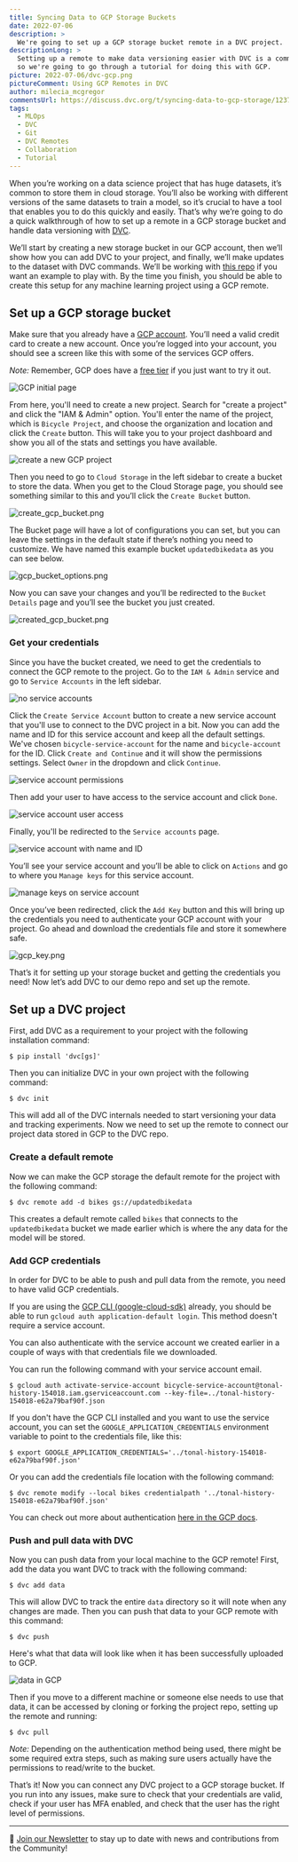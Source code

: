 ```yaml
---
title: Syncing Data to GCP Storage Buckets
date: 2022-07-06
description: >
  We're going to set up a GCP storage bucket remote in a DVC project.
descriptionLong: >
  Setting up a remote to make data versioning easier with DVC is a common need
  so we're going to go through a tutorial for doing this with GCP.
picture: 2022-07-06/dvc-gcp.png
pictureComment: Using GCP Remotes in DVC
author: milecia_mcgregor
commentsUrl: https://discuss.dvc.org/t/syncing-data-to-gcp-storage/1237
tags:
  - MLOps
  - DVC
  - Git
  - DVC Remotes
  - Collaboration
  - Tutorial
---
```


When you’re working on a data science project that has huge datasets, it’s
common to store them in cloud storage. You’ll also be working with different
versions of the same datasets to train a model, so it’s crucial to have a tool
that enables you to do this quickly and easily. That’s why we’re going to do a
quick walkthrough of how to set up a remote in a GCP storage bucket and handle
data versioning with [DVC](https://dvc.org/doc).

We’ll start by creating a new storage bucket in our GCP account, then we’ll show
how you can add DVC to your project, and finally, we’ll make updates to the
dataset with DVC commands. We’ll be working with
[this repo](https://github.com/iterative/stale-model-example) if you want an
example to play with. By the time you finish, you should be able to create this
setup for any machine learning project using a GCP remote.

## Set up a GCP storage bucket

Make sure that you already have a
[GCP account](https://console.cloud.google.com). You’ll need a valid credit card
to create a new account. Once you’re logged into your account, you should see a
screen like this with some of the services GCP offers.

_Note:_ Remember, GCP does have a
[free tier](https://cloud.google.com/free/docs/gcp-free-tier) if you just want
to try it out.

![GCP initial page](../uploads/images/2022-07-06/gcp_initial_page.png)

From here, you'll need to create a new project. Search for "create a project"
and click the "IAM & Admin" option. You'll enter the name of the project, which
is `Bicycle Project`, and choose the organization and location and click the
`Create` button. This will take you to your project dashboard and show you all
of the stats and settings you have available.

![create a new GCP project](../uploads/images/2022-07-06/gcp_new_project.png)

Then you need to go to `Cloud Storage` in the left sidebar to create a bucket to
store the data. When you get to the Cloud Storage page, you should see something
similar to this and you’ll click the `Create Bucket` button.

![create_gcp_bucket.png](../uploads/images/2022-07-06/create_gcp_bucket.png)

The Bucket page will have a lot of configurations you can set, but you can leave
the settings in the default state if there’s nothing you need to customize. We
have named this example bucket `updatedbikedata` as you can see below.

![gcp_bucket_options.png](../uploads/images/2022-07-06/gcp_bucket_options.png)

Now you can save your changes and you’ll be redirected to the `Bucket Details`
page and you’ll see the bucket you just created.

![created_gcp_bucket.png](../uploads/images/2022-07-06/created_gcp_bucket.png)

### Get your credentials

Since you have the bucket created, we need to get the credentials to connect the
GCP remote to the project. Go to the `IAM & Admin` service and go to
`Service Accounts` in the left sidebar.

![no service accounts](../uploads/images/2022-07-06/gcp_empty_service_account.png)

Click the `Create Service Account` button to create a new service account that
you'll use to connect to the DVC project in a bit. Now you can add the name and
ID for this service account and keep all the default settings. We've chosen
`bicycle-service-account` for the name and `bicycle-account` for the ID. Click
`Create and Continue` and it will show the permissions settings. Select `Owner`
in the dropdown and click `Continue`.

![service account permissions](../uploads/images/2022-07-06/gcp_service_account_permissions.png)

Then add your user to have access to the service account and click `Done`.

![service account user access](../uploads/images/2022-07-06/gcp_service_account_user_access.png)

Finally, you'll be redirected to the `Service accounts` page.

![service account with name and ID](../uploads/images/2022-07-06/gcp_create_service_account.png)

You’ll see your service account and you’ll be able to click on `Actions` and go
to where you `Manage keys` for this service account.

![manage keys on service account](../uploads/images/2022-07-06/gcp_service_account.png)

Once you’ve been redirected, click the `Add Key` button and this will bring up
the credentials you need to authenticate your GCP account with your project. Go
ahead and download the credentials file and store it somewhere safe.

![gcp_key.png](../uploads/images/2022-07-06/gcp_key.png)

That’s it for setting up your storage bucket and getting the credentials you
need! Now let’s add DVC to our demo repo and set up the remote.

## Set up a DVC project

First, add DVC as a requirement to your project with the following installation
command:

`$ pip install 'dvc[gs]'`

Then you can initialize DVC in your own project with the following command:

`$ dvc init`

This will add all of the DVC internals needed to start versioning your data and
tracking experiments. Now we need to set up the remote to connect our project
data stored in GCP to the DVC repo.

### Create a default remote

Now we can make the GCP storage the default remote for the project with the
following command:

`$ dvc remote add -d bikes gs://updatedbikedata`

This creates a default remote called `bikes` that connects to the
`updatedbikedata` bucket we made earlier which is where the any data for the
model will be stored.

### Add GCP credentials

In order for DVC to be able to push and pull data from the remote, you need to
have valid GCP credentials.

If you are using the
[GCP CLI (google-cloud-sdk)](https://cloud.google.com/sdk/docs/install-sdk)
already, you should be able to run `gcloud auth application-default login`. This
method doesn't require a service account.

You can also authenticate with the service account we created earlier in a
couple of ways with that credentials file we downloaded.

You can run the following command with your service account email.

```dvc
$ gcloud auth activate-service-account bicycle-service-account@tonal-history-154018.iam.gserviceaccount.com --key-file=../tonal-history-154018-e62a79baf90f.json
```

If you don't have the GCP CLI installed and you want to use the service account,
you can set the `GOOGLE_APPLICATION_CREDENTIALS` environment variable to point
to the credentials file, like this:

```dvc
$ export GOOGLE_APPLICATION_CREDENTIALS='../tonal-history-154018-e62a79baf90f.json'
```

Or you can add the credentials file location with the following command:

```dvc
$ dvc remote modify --local bikes credentialpath '../tonal-history-154018-e62a79baf90f.json'
```

You can check out more about authentication
[here in the GCP docs](https://cloud.google.com/sdk/docs/authorizing).

### Push and pull data with DVC

Now you can push data from your local machine to the GCP remote! First, add the
data you want DVC to track with the following command:

`$ dvc add data`

This will allow DVC to track the entire `data` directory so it will note when
any changes are made. Then you can push that data to your GCP remote with this
command:

`$ dvc push`

Here's what that data will look like when it has been successfully uploaded to
GCP.

![data in GCP](../uploads/images/2022-07-06/data_in_gcp.png)

Then if you move to a different machine or someone else needs to use that data,
it can be accessed by cloning or forking the project repo, setting up the remote
and running:

`$ dvc pull`

_Note:_ Depending on the authentication method being used, there might be some
required extra steps, such as making sure users actually have the permissions to
read/write to the bucket.

That’s it! Now you can connect any DVC project to a GCP storage bucket. If you
run into any issues, make sure to check that your credentials are valid, check
if your user has MFA enabled, and check that the user has the right level of
permissions.

---

📰 [Join our Newsletter](https://share.hsforms.com/1KRL5_dTbQMKfV7nDD6V-8g4sbyq)
to stay up to date with news and contributions from the Community!
